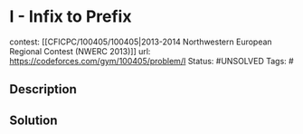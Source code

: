 # I - Infix to Prefix

contest: [[CFICPC/100405/100405|2013-2014 Northwestern European Regional Contest (NWERC 2013)]]
url: https://codeforces.com/gym/100405/problem/I
Status: #UNSOLVED
Tags: #

## Description

## Solution

